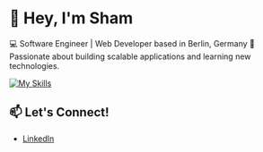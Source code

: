 # 👋 Hey, I'm Sham

💻 Software Engineer | Web Developer based in Berlin, Germany
🚀 Passionate about building scalable applications and learning new technologies.  

  [![My Skills](https://skillicons.dev/icons?i=js,html,css,wasm)](https://skillicons.dev)

## 📫 Let's Connect!  

  - [LinkedIn](https://www.linkedin.com/in/sham-dowaji?lipi=urn%3Ali%3Apage%3Ad_flagship3_profile_view_base_contact_details%3BiMNAo88wQpGnTMTQNd1POw%3D%3D)


